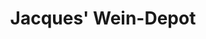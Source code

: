 ---
title: "Jacques' Wein-Depot"
url: /hamburg/jacques-wein-depot-bramfelder-chaussee/
shop: Spirituosen
---